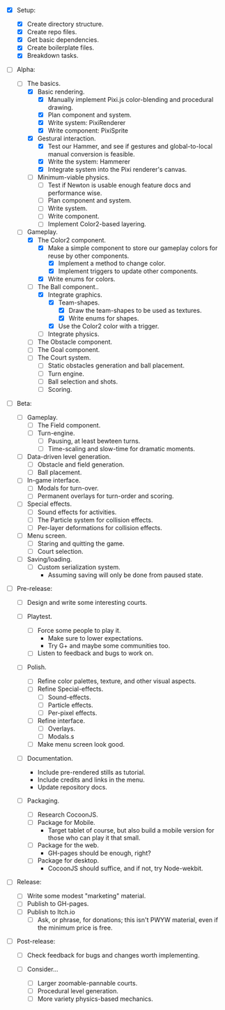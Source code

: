 - [x]   Setup:

    - [x]   Create directory structure.
    - [x]   Create repo files.
    - [x]   Get basic dependencies.
    - [x]   Create boilerplate files.
    - [x]   Breakdown tasks.

- [ ]   Alpha:

    - [ ]   The basics.
        - [x]   Basic rendering.
            - [x]   Manually implement Pixi.js color-blending and procedural drawing.
            - [x]   Plan component and system.
            - [x]   Write system: PixiRenderer
            - [x]   Write component: PixiSprite
        - [x]   Gestural interaction.
            - [x]   Test our Hammer, and see if gestures and global-to-local manual conversion is feasible.
            - [x]   Write the system: Hammerer
            - [x]   Integrate system into the Pixi renderer's canvas.
        - [ ]   Minimum-viable physics.
            - [ ]   Test if Newton is usable enough feature docs and performance wise.
            - [ ]   Plan component and system.
            - [ ]   Write system.
            - [ ]   Write component.    
            - [ ]   Implement Color2-based layering.
    - [ ]   Gameplay.
        - [x]   The Color2 component.
            - [x]   Make a simple component to store our gameplay colors for reuse by other components.
                - [x]   Implement a method to change color.
                - [x]   Implement triggers to update other components.
            - [x]   Write enums for colors.
        - [ ]   The Ball component..
            - [x]   Integrate graphics.
                - [x]   Team-shapes.
                    - [X]   Draw the team-shapes to be used as textures.
                    - [x]   Write enums for shapes.
                - [x]   Use the Color2 color with a trigger.
            - [ ]   Integrate physics.
        - [ ]   The Obstacle component.
        - [ ]   The Goal component.
        - [ ]   The Court system.
            - [ ]   Static obstacles generation and ball placement.
            - [ ]   Turn engine.
            - [ ]   Ball selection and shots.
            - [ ]   Scoring.

- [ ]   Beta:

    - [ ]   Gameplay.
        - [ ]   The Field component.
        - [ ]   Turn-engine.
            - [ ]   Pausing, at least bewteen turns.
            - [ ]   Time-scaling and slow-time for dramatic moments.
    
    - [ ]   Data-driven level generation.
        - [ ]   Obstacle and field generation.
         - [ ]   Ball placement.
    
    - [ ]   In-game interface.
        - [ ]   Modals for turn-over.
        - [ ]   Permanent overlays for turn-order and scoring.
    
    - [ ]   Special effects.
        - [ ]   Sound effects for activities.
        - [ ]   The Particle system for collision effects.
        - [ ]   Per-layer deformations for collision effects.
        
    - [ ]   Menu screen.
        - [ ]   Staring and quitting the game.
        - [ ]   Court selection.
        
    - [ ]   Saving/loading.
        - [ ]   Custom serialization system.
            -   Assuming saving will only be done from paused state.
        
- [ ]   Pre-release:

    - [ ]   Design and write some interesting courts.
    
    - [ ]   Playtest.
        - [ ]   Force some people to play it.
            -   Make sure to lower expectations.
            -   Try G+ and maybe some communities too.
        - [ ]   Listen to feedback and bugs to work on.
        
    - [ ]   Polish.
        - [ ]   Refine color palettes, texture, and other visual aspects.
        - [ ]   Refine Special-effects.
            - [ ]   Sound-effects.
            - [ ]   Particle effects.
            - [ ]   Per-pixel effects.
        - [ ]   Refine interface.
            - [ ]   Overlays.
            - [ ]   Modals.s
        - [ ]   Make menu screen look good.
        
    - [ ]   Documentation.
        -   Include pre-rendered stills as tutorial.
        -   Include credits and links in the menu.
        -   Update repository docs.

    - [ ]   Packaging.
        - [ ]   Research CocoonJS.
        - [ ]   Package for Mobile.
            -   Target tablet of course, but also build a mobile version for those who can play it that small.
        - [ ]   Package for the web.
            -   GH-pages should be enough, right?
        - [ ]   Package for desktop.
            -   CocoonJS should suffice, and if not, try Node-wekbit.

- [ ]   Release:

    - [ ]   Write some modest "marketing" material.
    - [ ]   Publish to GH-pages.
    - [ ]   Publish to Itch.io
        - [ ]   Ask, or phrase, for donations; this isn't PWYW material, even if the minimum price is free.
    
- [ ]   Post-release:

    - [ ]   Check feedback for bugs and changes worth implementing.

    - [ ]   Consider...
        - [ ]   Larger zoomable-pannable courts.
        - [ ]   Procedural level generation.
        - [ ]   More variety physics-based mechanics.